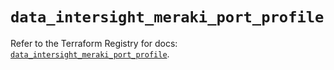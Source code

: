 # `data_intersight_meraki_port_profile`

Refer to the Terraform Registry for docs: [`data_intersight_meraki_port_profile`](https://registry.terraform.io/providers/ciscodevnet/intersight/1.0.71/docs/data-sources/meraki_port_profile).
